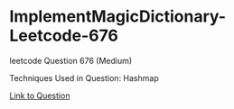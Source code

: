 # ImplementMagicDictionary-Leetcode-676

leetcode Question 676 (Medium)

Techniques Used in Question:
Hashmap

[Link to Question](https://leetcode.com/problems/implement-magic-dictionary/)
